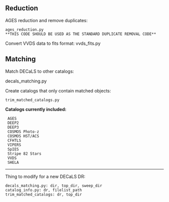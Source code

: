 ## Reduction

AGES reduction and remove duplicates:

    ages_reduction.py
    **THIS CODE SHOULD BE USED AS THE STANDARD DUPLICATE REMOVAL CODE** 

Convert VVDS data to fits format: 
     vvds_fits.py


## Matching

Match DECaLS to other catalogs: 

   decals_matching.py

Create catalogs that only contain matched objects: 

    trim_matched_catalogs.py

__Catalogs currently included:__ 

     AGES
     DEEP2
     DEEP3
     COSMOS Photo-z
     COSMOS HST/ACS
     CFHTLS
     VIPERS
     SpIES
     Stripe 82 Stars
     VVDS
     SHELA

---------------------------------------------------------------------------
Thing to modify for a new DECaLS DR: 

    decals_matching.py: dir, top_dir, sweep_dir 
    catalog_info.py: dr, filelist_path 
    trim_matched_catalogs: dr, top_dir 

